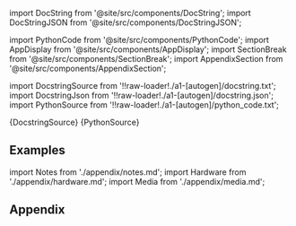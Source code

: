 
[//]: # (Custom component imports)

import DocString from '@site/src/components/DocString';
import DocStringJSON from '@site/src/components/DocStringJSON';

import PythonCode from '@site/src/components/PythonCode';
import AppDisplay from '@site/src/components/AppDisplay';
import SectionBreak from '@site/src/components/SectionBreak';
import AppendixSection from '@site/src/components/AppendixSection';

[//]: # (Docstring)

import DocstringSource from '!!raw-loader!./a1-[autogen]/docstring.txt';
import DocstringJson from '!!raw-loader!./a1-[autogen]/docstring.json';
import PythonSource from '!!raw-loader!./a1-[autogen]/python_code.txt';

<DocString>{DocstringSource}</DocString>
<DocStringJSON data={DocstringJson} />
<PythonCode GLink='IO/ROBOTICS/ARMS/MECADEMIC/CONNECT/CONNECT.py'>{PythonSource}</PythonCode>

<SectionBreak />

    

[//]: # (Examples)

## Examples

<AppDisplay 
  GLink='IO/ROBOTICS/ARMS/MECADEMIC/CONNECT'
  nodeLabel='CONNECT'>
</AppDisplay>

<SectionBreak />

    

[//]: # (Appendix)

import Notes from './appendix/notes.md';
import Hardware from './appendix/hardware.md';
import Media from './appendix/media.md';

## Appendix

<AppendixSection index={0} folderPath='nodes/IO/ROBOTICS/ARMS/MECADEMIC/CONNECT/appendix/'><Notes /></AppendixSection>
<AppendixSection index={1} folderPath='nodes/IO/ROBOTICS/ARMS/MECADEMIC/CONNECT/appendix/'><Hardware /></AppendixSection>
<AppendixSection index={2} folderPath='nodes/IO/ROBOTICS/ARMS/MECADEMIC/CONNECT/appendix/'><Media /></AppendixSection>


